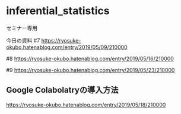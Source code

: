 # inferential_statistics
セミナー専用

今日の資料
#7 https://ryosuke-okubo.hatenablog.com/entry/2019/05/09/210000

#8 https://ryosuke-okubo.hatenablog.com/entry/2019/05/16/210000

#9 https://ryosuke-okubo.hatenablog.com/entry/2019/05/23/210000

## Google Colabolatryの導入方法
https://ryosuke-okubo.hatenablog.com/entry/2019/05/18/210000
